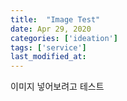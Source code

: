 ```yaml
---
title:  "Image Test"
date: Apr 29, 2020
categories: ['ideation']
tags: ['service']
last_modified_at:
---
```

<p>
이미지 넣어보려고 테스트  
